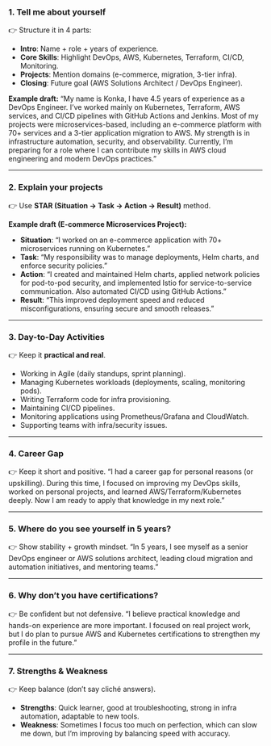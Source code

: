 ### **1. Tell me about yourself**

👉 Structure it in 4 parts:

* **Intro**: Name + role + years of experience.
* **Core Skills**: Highlight DevOps, AWS, Kubernetes, Terraform, CI/CD, Monitoring.
* **Projects**: Mention domains (e-commerce, migration, 3-tier infra).
* **Closing**: Future goal (AWS Solutions Architect / DevOps Engineer).

**Example draft:**
“My name is Konka, I have 4.5 years of experience as a DevOps Engineer. I’ve worked mainly on Kubernetes, Terraform, AWS services, and CI/CD pipelines with GitHub Actions and Jenkins. Most of my projects were microservices-based, including an e-commerce platform with 70+ services and a 3-tier application migration to AWS. My strength is in infrastructure automation, security, and observability. Currently, I’m preparing for a role where I can contribute my skills in AWS cloud engineering and modern DevOps practices.”

---

### **2. Explain your projects**

👉 Use **STAR (Situation → Task → Action → Result)** method.

**Example draft (E-commerce Microservices Project):**

* **Situation**: “I worked on an e-commerce application with 70+ microservices running on Kubernetes.”
* **Task**: “My responsibility was to manage deployments, Helm charts, and enforce security policies.”
* **Action**: “I created and maintained Helm charts, applied network policies for pod-to-pod security, and implemented Istio for service-to-service communication. Also automated CI/CD using GitHub Actions.”
* **Result**: “This improved deployment speed and reduced misconfigurations, ensuring secure and smooth releases.”

---

### **3. Day-to-Day Activities**

👉 Keep it **practical and real**.

* Working in Agile (daily standups, sprint planning).
* Managing Kubernetes workloads (deployments, scaling, monitoring pods).
* Writing Terraform code for infra provisioning.
* Maintaining CI/CD pipelines.
* Monitoring applications using Prometheus/Grafana and CloudWatch.
* Supporting teams with infra/security issues.

---

### **4. Career Gap**

👉 Keep it short and positive.
“I had a career gap for personal reasons (or upskilling). During this time, I focused on improving my DevOps skills, worked on personal projects, and learned AWS/Terraform/Kubernetes deeply. Now I am ready to apply that knowledge in my next role.”

---

### **5. Where do you see yourself in 5 years?**

👉 Show stability + growth mindset.
“In 5 years, I see myself as a senior DevOps engineer or AWS solutions architect, leading cloud migration and automation initiatives, and mentoring teams.”

---

### **6. Why don’t you have certifications?**

👉 Be confident but not defensive.
“I believe practical knowledge and hands-on experience are more important. I focused on real project work, but I do plan to pursue AWS and Kubernetes certifications to strengthen my profile in the future.”

---

### **7. Strengths & Weakness**

👉 Keep balance (don’t say cliché answers).

* **Strengths**: Quick learner, good at troubleshooting, strong in infra automation, adaptable to new tools.
* **Weakness**: Sometimes I focus too much on perfection, which can slow me down, but I’m improving by balancing speed with accuracy.

